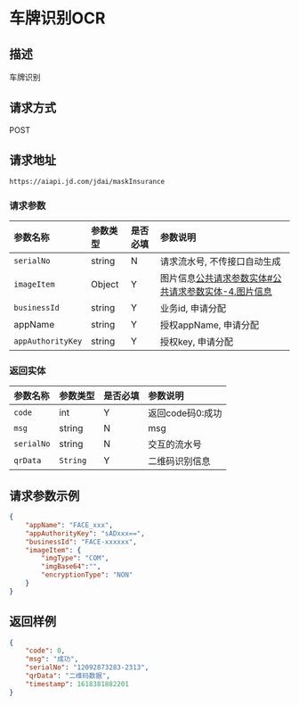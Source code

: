# 车牌识别OCR


## 描述
车牌识别

## 请求方式

POST

## 请求地址

```apl
https://aiapi.jd.com/jdai/maskInsurance
```



### 请求参数

| 参数名称          | 参数类型 | 是否必填 | 参数说明                                                     |
| :---------------- | :------- | :------- | :----------------------------------------------------------- |
| `serialNo`        | string   | N        | 请求流水号, 不传接口自动生成                                 |
| `imageItem`       | Object   | Y        | 图片信息[公共请求参数实体#公共请求参数实体-4.图片信息](https://cf.jd.com/pages/viewpage.action?pageId=138528176#id-公共请求参数实体-公共请求参数实体-4.图片信息) |
| `businessId`      | string   | Y        | 业务id, 申请分配                                             |
| appName           | string   | Y        | 授权appName, 申请分配                                        |
| `appAuthorityKey` | string   | Y        | 授权key, 申请分配                                            |

### 返回实体

| 参数名称   | 参数类型 | 是否必填 | 参数说明         |
| :--------- | :------- | :------- | :--------------- |
| `code`     | int      | Y        | 返回code码0:成功 |
| `msg`      | string   | N        | msg              |
| `serialNo` | string   | N        | 交互的流水号     |
| `qrData`   | `String` | Y        | 二维码识别信息   |

## 请求参数示例

```json
{
	"appName": "FACE_xxx",
	"appAuthorityKey": "sADxxx==",
	"businessId": "FACE-xxxxxx",
	"imageItem": {
		"imgType": "COM",
		"imgBase64":"",
		"encryptionType": "NON"
	}
}

```

## 返回样例

```json
{
    "code": 0,
    "msg": "成功",
    "serialNo": "12092873283-2313",
    "qrData": "二维码数据",
    "timestamp": 1618381882201
}
```

